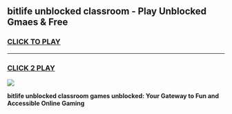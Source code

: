 
## bitlife unblocked classroom - Play Unblocked Gmaes & Free
<h3>
<a href="https://news.freeplayer.one?title=bitlife_unblocked_classroom&ref=16F">CLICK TO PLAY</a></h3>
<hr>

<h3>
<a href="https://news.freeplayer.one?title=bitlife_unblocked_classroom&ref=16F">CLICK 2 PLAY</a>
  
</h3>

<a href="https://news.freeplayer.one?title=bitlife_unblocked_classroom&ref=16F/"><img src="https://clearcache.store/games.png"></a>


**bitlife unblocked classroom games unblocked: Your Gateway to Fun and Accessible Online Gaming**

